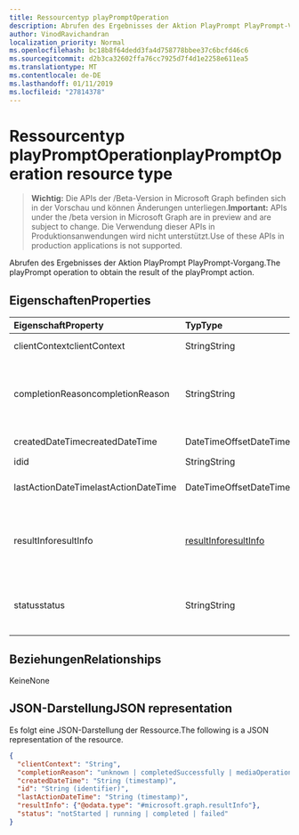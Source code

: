 ```yaml
---
title: Ressourcentyp playPromptOperation
description: Abrufen des Ergebnisses der Aktion PlayPrompt PlayPrompt-Vorgang.
author: VinodRavichandran
localization_priority: Normal
ms.openlocfilehash: bc18b8f64dedd3fa4d758778bbee37c6bcfd46c6
ms.sourcegitcommit: d2b3ca32602ffa76cc7925d7f4d1e2258e611ea5
ms.translationtype: MT
ms.contentlocale: de-DE
ms.lasthandoff: 01/11/2019
ms.locfileid: "27814378"
---
```

# <a name="playpromptoperation-resource-type"></a><span data-ttu-id="fec12-103">Ressourcentyp playPromptOperation</span><span class="sxs-lookup"><span data-stu-id="fec12-103">playPromptOperation resource type</span></span>

> <span data-ttu-id="fec12-104">**Wichtig:** Die APIs der /Beta-Version in Microsoft Graph befinden sich in der Vorschau und können Änderungen unterliegen.</span><span class="sxs-lookup"><span data-stu-id="fec12-104">**Important:** APIs under the /beta version in Microsoft Graph are in preview and are subject to change.</span></span> <span data-ttu-id="fec12-105">Die Verwendung dieser APIs in Produktionsanwendungen wird nicht unterstützt.</span><span class="sxs-lookup"><span data-stu-id="fec12-105">Use of these APIs in production applications is not supported.</span></span>

<span data-ttu-id="fec12-106">Abrufen des Ergebnisses der Aktion PlayPrompt PlayPrompt-Vorgang.</span><span class="sxs-lookup"><span data-stu-id="fec12-106">The playPrompt operation to obtain the result of the playPrompt action.</span></span>

## <a name="properties"></a><span data-ttu-id="fec12-107">Eigenschaften</span><span class="sxs-lookup"><span data-stu-id="fec12-107">Properties</span></span>

| <span data-ttu-id="fec12-108">Eigenschaft</span><span class="sxs-lookup"><span data-stu-id="fec12-108">Property</span></span>            | <span data-ttu-id="fec12-109">Typ</span><span class="sxs-lookup"><span data-stu-id="fec12-109">Type</span></span>                        | <span data-ttu-id="fec12-110">Beschreibung</span><span class="sxs-lookup"><span data-stu-id="fec12-110">Description</span></span>|
|:--------------------|:----------------------------|:-----------------------------------------------------------------------------------|
| <span data-ttu-id="fec12-111">clientContext</span><span class="sxs-lookup"><span data-stu-id="fec12-111">clientContext</span></span>       | <span data-ttu-id="fec12-112">String</span><span class="sxs-lookup"><span data-stu-id="fec12-112">String</span></span>                      | <span data-ttu-id="fec12-113">Der Clientkontext.</span><span class="sxs-lookup"><span data-stu-id="fec12-113">The client context.</span></span>                                                                |
| <span data-ttu-id="fec12-114">completionReason</span><span class="sxs-lookup"><span data-stu-id="fec12-114">completionReason</span></span>    | <span data-ttu-id="fec12-115">String</span><span class="sxs-lookup"><span data-stu-id="fec12-115">String</span></span>                      | <span data-ttu-id="fec12-116">Mögliche Werte sind: `unknown`, `completedSuccessfully` und `mediaOperationCanceled`.</span><span class="sxs-lookup"><span data-stu-id="fec12-116">Possible values are: `unknown`, `completedSuccessfully`, `mediaOperationCanceled`.</span></span> |
| <span data-ttu-id="fec12-117">createdDateTime</span><span class="sxs-lookup"><span data-stu-id="fec12-117">createdDateTime</span></span>     | <span data-ttu-id="fec12-118">DateTimeOffset</span><span class="sxs-lookup"><span data-stu-id="fec12-118">DateTimeOffset</span></span>              | <span data-ttu-id="fec12-119">Die Startzeit des Vorgangs.</span><span class="sxs-lookup"><span data-stu-id="fec12-119">The start time of the operation.</span></span>                                                   |
| <span data-ttu-id="fec12-120">id</span><span class="sxs-lookup"><span data-stu-id="fec12-120">id</span></span>                  | <span data-ttu-id="fec12-121">String</span><span class="sxs-lookup"><span data-stu-id="fec12-121">String</span></span>                      | <span data-ttu-id="fec12-122">Schreibgeschützt.</span><span class="sxs-lookup"><span data-stu-id="fec12-122">Read-only.</span></span>                                                                         |
| <span data-ttu-id="fec12-123">lastActionDateTime</span><span class="sxs-lookup"><span data-stu-id="fec12-123">lastActionDateTime</span></span>  | <span data-ttu-id="fec12-124">DateTimeOffset</span><span class="sxs-lookup"><span data-stu-id="fec12-124">DateTimeOffset</span></span>              | <span data-ttu-id="fec12-125">Der Zeitpunkt der letzten Aktion des Vorgangs.</span><span class="sxs-lookup"><span data-stu-id="fec12-125">The time of the last action of the operation.</span></span>                                      |
| <span data-ttu-id="fec12-126">resultInfo</span><span class="sxs-lookup"><span data-stu-id="fec12-126">resultInfo</span></span>          | [<span data-ttu-id="fec12-127">resultInfo</span><span class="sxs-lookup"><span data-stu-id="fec12-127">resultInfo</span></span>](resultInfo.md) | <span data-ttu-id="fec12-128">Informationen zu den Ergebnissen.</span><span class="sxs-lookup"><span data-stu-id="fec12-128">The result information.</span></span> <span data-ttu-id="fec12-129">Schreibgeschützt.</span><span class="sxs-lookup"><span data-stu-id="fec12-129">Read-only.</span></span> <span data-ttu-id="fec12-130">Server generiert wurde.</span><span class="sxs-lookup"><span data-stu-id="fec12-130">Server generated.</span></span>                               |
| <span data-ttu-id="fec12-131">status</span><span class="sxs-lookup"><span data-stu-id="fec12-131">status</span></span>              | <span data-ttu-id="fec12-132">String</span><span class="sxs-lookup"><span data-stu-id="fec12-132">String</span></span>                      | <span data-ttu-id="fec12-133">Mögliche Werte: `notStarted`, `running`, `completed`, `failed`.</span><span class="sxs-lookup"><span data-stu-id="fec12-133">Possible values are: `notStarted`, `running`, `completed`, `failed`.</span></span>               |

## <a name="relationships"></a><span data-ttu-id="fec12-134">Beziehungen</span><span class="sxs-lookup"><span data-stu-id="fec12-134">Relationships</span></span>
<span data-ttu-id="fec12-135">Keine</span><span class="sxs-lookup"><span data-stu-id="fec12-135">None</span></span>

## <a name="json-representation"></a><span data-ttu-id="fec12-136">JSON-Darstellung</span><span class="sxs-lookup"><span data-stu-id="fec12-136">JSON representation</span></span>

<span data-ttu-id="fec12-137">Es folgt eine JSON-Darstellung der Ressource.</span><span class="sxs-lookup"><span data-stu-id="fec12-137">The following is a JSON representation of the resource.</span></span>

<!-- {
  "blockType": "resource",
  "optionalProperties": [

  ],
  "@odata.type": "microsoft.graph.playPromptOperation"
}-->
```json
{
  "clientContext": "String",
  "completionReason": "unknown | completedSuccessfully | mediaOperationCanceled",
  "createdDateTime": "String (timestamp)",
  "id": "String (identifier)",
  "lastActionDateTime": "String (timestamp)",
  "resultInfo": {"@odata.type": "#microsoft.graph.resultInfo"},
  "status": "notStarted | running | completed | failed"
}
```

<!-- uuid: 8fcb5dbc-d5aa-4681-8e31-b001d5168d79
2015-10-25 14:57:30 UTC -->
<!-- {
  "type": "#page.annotation",
  "description": "playPromptOperation resource",
  "keywords": "",
  "section": "documentation",
  "tocPath": ""
}-->
